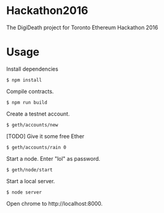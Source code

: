 # Hackathon2016
The DigiDeath project for Toronto Ethereum Hackathon 2016 


# Usage

Install dependencies


```
$ npm install
```

Compile contracts.

```
$ npm run build
```


Create a testnet account.

```
$ geth/accounts/new
```


[TODO] Give it some free Ether 

```
$ geth/accounts/rain 0
```

Start a node. Enter "lol" as password.

```
$ geth/node/start
```


Start a local server.

```
$ node server
```


Open chrome to http://localhost:8000.

